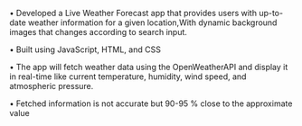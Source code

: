 • Developed a Live Weather Forecast app that provides users with up-to-date weather information for a
given location,With dynamic background images that changes according to search input.

• Built using JavaScript, HTML, and CSS

• The app will fetch weather data using the OpenWeatherAPI and display it in real-time like current
temperature, humidity, wind speed, and atmospheric pressure.

• Fetched information is not accurate but 90-95 % close to the approximate value

